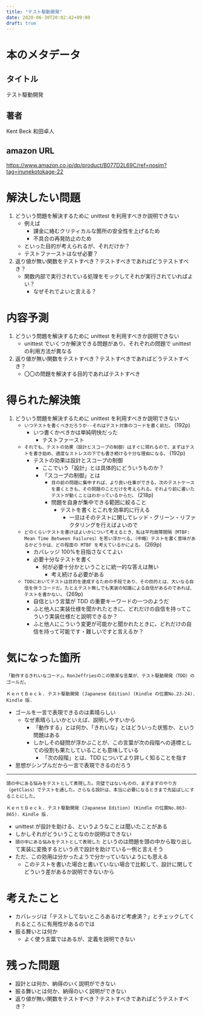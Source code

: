 ```yaml
---
title: "テスト駆動開発"
date: 2020-06-30T20:02:42+09:00
draft: true
---
```


# 本のメタデータ

## タイトル

テスト駆動開発

## 著者

Kent Beck
和田卓人

## amazon URL

<https://www.amazon.co.jp/dp/product/B077D2L69C/ref=nosim?tag=inunekotokage-22>

# 解決したい問題

1. どういう問題を解決するために unittest を利用すべきか説明できない
   - 例えば
     - 課金に絡むクリティカルな箇所の安全性を上げるため
     - 不具合の再発防止のため
   - といった目的が考えられるが、それだけか？
   - テストファーストはなぜ必要？
1. 返り値が無い関数をテストすべき？テストすべきであればどうテストすべき？
   - 関数内部で実行されている処理をモックしてそれが実行されていればよい？
     - なぜそれでよいと言える？

# 内容予測

1. どういう問題を解決するために unittest を利用すべきか説明できない
   - unittest でいくつか解決できる問題があり、それぞれの問題で unittest の利用方法が異なる
1. 返り値が無い関数をテストすべき？テストすべきであればどうテストすべき？
   - 〇〇の問題を解決する目的であればテストすべき

# 得られた解決策

1. どういう問題を解決するために unittest を利用すべきか説明できない
   - `いつテストを書くべきだろうか--それはテスト対象のコードを書く前だ。` (192p)
     - いつ書くかべきかは単純明快だった
       - テストファースト
   - `それでも、テストの効果（設計とスコープの制御）はすぐに現れるので、まずはテストを書き始め、適度なストレスの下でも書き続ける十分な理由になる。` (192p)
     - テストの効果は設計とスコープの制御
       - ここでいう「設計」とは具体的にどういうものか？
       - 「スコープの制御」とは
         - `目の前の問題に集中すれば、より良い仕事ができる。次のテストケースを書くときも、その問題のことだけを考えられる。それより前に書いたテストが動くことはわかっているからだ。` (218p)
         - 問題を自身が集中できる範囲に絞ること
           - テストを書くとこれを効率的に行える
             - 一旦はそのテストに関してレッド・グリーン・リファクタリングを行えばよいので
   - `どのくらいテストを書けばよいかについて考えるとき、私は平均故障間隔（MTBF: Mean Time Between Failures）を思い浮かべる。（中略）テストを書く意味があるかどうかは、どの程度の MTBF を考えているかによる。` (269p)
     - カバレッジ 100%を目指さなくてよい
     - 必要十分なテストを書く
       - 何が必要十分かということに統一的な答えは無い
         - 考え続ける必要がある
   - `TDDにおいてテストは目的を達成するための手段であり、その目的とは、大いなる自信を伴うコードだ。たとえテスト無しでも実装の知識による自信があるのであれば、テストを書かない。` (269p)
     - 自信という言葉が TDD の重要キーワードの一つのようだ
     - ふと他人に実装仕様を聞かれたときに、どれだけの自信を持ってこういう実装仕様だと説明できるか？
     - ふと他人にこういう変更が可能かと聞かれたときに、どれだけの自信を持って可能です・難しいですと言えるか？

# 気になった箇所

```text
「動作するきれいなコード」。RonJeffriesのこの簡潔な言葉が、テスト駆動開発（TDD）のゴールだ。

ＫｅｎｔＢｅｃｋ. テスト駆動開発 (Japanese Edition) (Kindle の位置No.23-24). Kindle 版.
```

- ゴールを一言で表現できるのは素晴らしい
  - なぜ素晴らしいかといえば、説明しやすいから
    - 「動作する」とは何か、「きれいな」とはどういった状態か、という問題はある
    - しかしその疑問が浮かぶことが、この言葉が次の段階への道標としての役割も果たしていることも意味している
      - 「次の段階」とは、TDD についてより詳しく知ることを指す
- 思想がシンプルだから一言で表現できるのだろう

---

```text
頭の中にある悩みをテストとして表現した。完璧ではないものの、まずまずのやり方（getClass）でテストを通した。さらなる設計は、本当に必要になるときまで先延ばしにすることにした。

ＫｅｎｔＢｅｃｋ. テスト駆動開発 (Japanese Edition) (Kindle の位置No.863-865). Kindle 版.
```

- unittest が設計を助ける、というようなことは聞いたことがある
- しかしそれがどういうことなのか説明はできない
- `頭の中にある悩みをテストとして表現した` というのは問題を頭の中から取り出して実装に変換するという点で設計を助けている一例と言えそう
- ただ、この効用は分かったようで分かっていないようにも思える
  - このテストを書いた場合と書いていない場合で比較して、設計に関してどういう差があるか説明できないから

# 考えたこと

- カバレッジは「テストしてないところあるけど考慮済？」とチェックしてくれるところに有用性があるのでは
- 振る舞いとは何か
  - よく使う言葉ではあるが、定義を説明できない

# 残った問題

- 設計とは何か、納得のいく説明ができない
- 振る舞いとは何か、納得のいく説明ができない
- 返り値が無い関数をテストすべき？テストすべきであればどうテストすべき？
